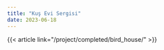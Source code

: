 ```yaml
---
title: "Kuş Evi Sergisi"
date: 2023-06-18
---
```


{{< article link="/project/completed/bird_house/" >}}
